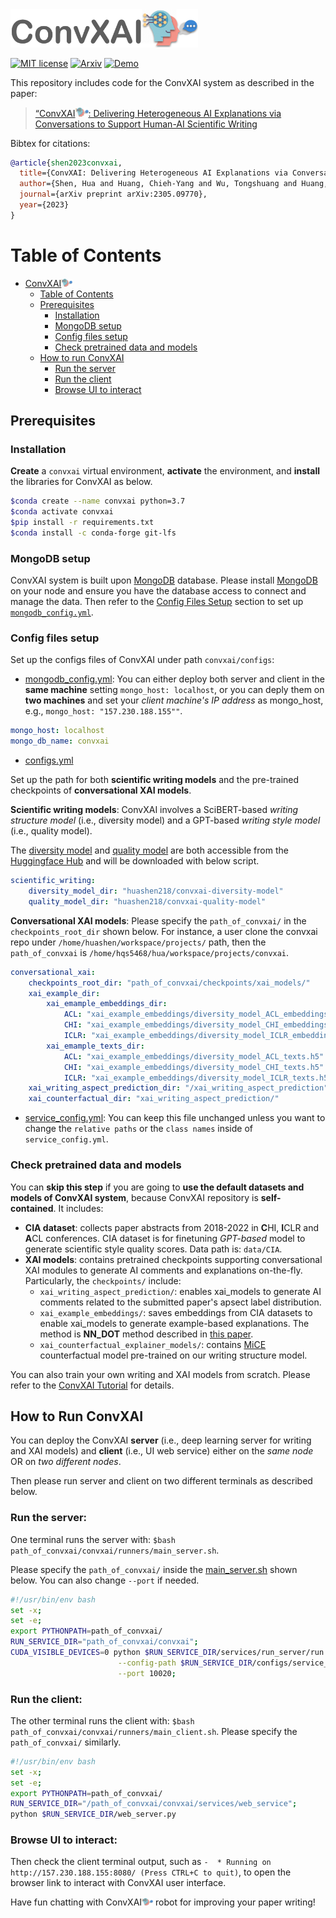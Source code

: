 

<!-- # <img src="assets/logo_wotext.png" width="38"> ConvXAI -->
<img src="assets/logo.png" width="300">


[![MIT license](https://img.shields.io/badge/License-MIT-blue.svg)](https://lbesson.mit-license.org/)
[![Arxiv](https://img.shields.io/badge/arxiv-2305.09770-green)](https://arxiv.org/pdf/2305.09770.pdf)
[![Demo](https://img.shields.io/badge/demo-convxai-red)](http://usefulxai.org:8080/)
<!-- [![PyPI version](https://badge.fury.io/py/zenoml.svg)](https://badge.fury.io/py/zenoml) -->
<!-- [![Python application](https://github.com/dylan-slack/TalkToModel/actions/workflows/python-app.yml/badge.svg)](https://github.com/dylan-slack/TalkToModel/actions/workflows/python-app.yml)  -->


This repository includes code for the ConvXAI system as described in the paper:

>[“ConvXAI<img src="assets/logo_wotext.png" width="21">: Delivering Heterogeneous AI Explanations via Conversations to Support Human-AI Scientific Writing](https://arxiv.org/pdf/2305.09770.pdf)  



Bibtex for citations:
```bibtex
@article{shen2023convxai,
  title={ConvXAI: Delivering Heterogeneous AI Explanations via Conversations to Support Human-AI Scientific Writing},
  author={Shen, Hua and Huang, Chieh-Yang and Wu, Tongshuang and Huang, Ting-Hao'Kenneth'},
  journal={arXiv preprint arXiv:2305.09770},
  year={2023}
}
```



Table of Contents
=================

   * [ConvXAI<img src="assets/logo_wotext.png" width="18">](#convxai)
      * [Table of Contents](#table-of-contents)
      * [Prerequisites](#prerequisites)
         * [Installation](#installation)
         * [MongoDB setup](#mongodb-setup)
         * [Config files setup](#config-files-setup)
         * [Check pretrained data and models](#check-pretrained-data-and-models)
      * [How to run ConvXAI](#how-to-run-convxai)
         * [Run the server](#run-the-server)
         * [Run the client](#run-the-client)
         * [Browse UI to interact](#browse-ui-to-interact)


## Prerequisites


### Installation
**Create** a `convxai` virtual environment, **activate** the environment, and **install** the libraries for ConvXAI as below.

```bash
$conda create --name convxai python=3.7
$conda activate convxai
$pip install -r requirements.txt
$conda install -c conda-forge git-lfs
```

<!-- TODO
From Pypi:
```bash
pip install convxai
```

From source:
```bash
git clone git@github.com:huashen218/convxai.git
cd convxai
pip install -e .
```
 -->


### MongoDB setup
ConvXAI system is built upon [MongoDB](https://www.mongodb.com/) database. Please install [MongoDB](https://www.mongodb.com/) on your node and ensure you have the database access to connect and manage the data.
Then refer to the [Config Files Setup](#config-files-setup) section to set up [`mongodb_config.yml`](convxai/configs/mongodb_config.yml).

### Config files setup
Set up the  configs files of ConvXAI under path `convxai/configs`:

   * [mongodb_config.yml](convxai/configs/mongodb_config.yml):  You can either deploy both server and client in the **same machine** setting `mongo_host: localhost`, or you can deply them on **two machines** and set your *client machine's IP address* as mongo_host, e.g., `mongo_host: "157.230.188.155""`.

```yaml
mongo_host: localhost
mongo_db_name: convxai
```


   * [configs.yml](convxai/configs/configs.yml)

Set up the path for both **scientific writing models** and the pre-trained checkpoints of **conversational XAI models**.

**Scientific writing models**: ConvXAI involves a SciBERT-based *writing structure model* (i.e., diversity model) and a GPT-based *writing style model* (i.e., quality model). 

The [diversity model](https://huggingface.co/huashen218/convxai-diversity-model?text=I+like+you.+I+love+you) and [quality model](https://huggingface.co/huashen218/convxai-quality-model?text=My+name+is+Merve+and+my+favorite)
are both accessible from the [Huggingface Hub](https://huggingface.co/models) and will be downloaded with below script.

```yaml
scientific_writing:
    diversity_model_dir: "huashen218/convxai-diversity-model"
    quality_model_dir: "huashen218/convxai-quality-model"
```


**Conversational XAI models**: Please specify the `path_of_convxai/` in the `checkpoints_root_dir` shown below. 
For instance, a user clone the convxai repo under `/home/huashen/workspace/projects/` path, then the `path_of_convxai` is `/home/hqs5468/hua/workspace/projects/convxai`. 

```yaml
conversational_xai:
    checkpoints_root_dir: "path_of_convxai/checkpoints/xai_models/"
    xai_example_dir:
        xai_emample_embeddings_dir:
            ACL: "xai_example_embeddings/diversity_model_ACL_embeddings.h5"
            CHI: "xai_example_embeddings/diversity_model_CHI_embeddings.h5"
            ICLR: "xai_example_embeddings/diversity_model_ICLR_embeddings.h5"
        xai_emample_texts_dir:
            ACL: "xai_example_embeddings/diversity_model_ACL_texts.h5"
            CHI: "xai_example_embeddings/diversity_model_CHI_texts.h5"
            ICLR: "xai_example_embeddings/diversity_model_ICLR_texts.h5"
    xai_writing_aspect_prediction_dir: "/xai_writing_aspect_prediction"
    xai_counterfactual_dir: "xai_writing_aspect_prediction/"
```

   * [service_config.yml](convxai/configs/service_config.yml): You can keep this file unchanged unless you want to change the `relative paths` or the `class names` inside of `service_config.yml`.


### Check pretrained data and models
You can **skip this step** if you are going to **use the default datasets and models of ConvXAI system**, because ConvXAI repository is **self-contained**. It includes:
<!-- - **Two AI writing models**: are uploaded to Huggingface Hub. One is a *SciBERT-based classification* model (i.e., `huashen218/convxai-quality-model`), the other is a *GPT-based generative* model (i.e., `huashen218/convxai-quality-model`). The models will be automatically downloaded when deploying ConvXAI. -->
- **CIA dataset**: collects paper abstracts from 2018-2022 in **C**HI, **I**CLR and **A**CL conferences. CIA dataset is for finetuning *GPT-based* model to generate scientific style quality scores. Data path is: `data/CIA`.
- **XAI models**: contains pretrained checkpoints supporting conversational XAI modules to generate AI comments and explanations on-the-fly. Particularly, the `checkpoints/` include:
   * `xai_writing_aspect_prediction/`: enables xai_models to generate AI comments related to the submitted paper's apsect label distribution.
   * `xai_example_embeddings/`: saves embeddings from CIA datasets to enable xai_models to generate example-based explanations. The method is **NN\_DOT** method described in [this paper](https://aclanthology.org/2021.naacl-main.75.pdf).
   * `xai_counterfactual_explainer_models/`: contains [MiCE](https://aclanthology.org/2021.findings-acl.336.pdf) counterfactual model pre-trained on our writing structure model.

You can also train your own writing and XAI models from scratch. Please refer to the [ConvXAI Tutorial](#convxai-tutorials) for details.


## How to Run ConvXAI

You can deploy the ConvXAI **server** (i.e., deep learning server for writing and XAI models) and **client** (i.e., UI web service) either on the *same node* OR on *two different nodes*.

Then please run server and client on two different terminals as described below.


### Run the server:
One terminal runs the server with: `$bash path_of_convxai/convxai/runners/main_server.sh`. 

Please specify the `path_of_convxai/` inside the [main_server.sh](convxai/runners/main_server.sh) shown below. 
You can also change `--port` if needed.
```bash
#!/usr/bin/env bash
set -x;
set -e;
export PYTHONPATH=path_of_convxai/
RUN_SERVICE_DIR="path_of_convxai/convxai";
CUDA_VISIBLE_DEVICES=0 python $RUN_SERVICE_DIR/services/run_server/run.py \
                        --config-path $RUN_SERVICE_DIR/configs/service_config.yml \
                        --port 10020;
```




### Run the client:
The other terminal runs the client with: `$bash path_of_convxai/convxai/runners/main_client.sh`. Please specify the `path_of_convxai/` similarly.

```bash
#!/usr/bin/env bash
set -x;
set -e;
export PYTHONPATH=path_of_convxai/
RUN_SERVICE_DIR="/path_of_convxai/convxai/services/web_service";
python $RUN_SERVICE_DIR/web_server.py
```


### Browse UI to interact:
Then check the client terminal output, such as `-  * Running on http://157.230.188.155:8080/ (Press CTRL+C to quit)`, to open the browser link to interact with ConvXAI user interface.

Have fun chatting with ConvXAI<img src="assets/logo_wotext.png" width="18"> robot for improving your paper writing!














